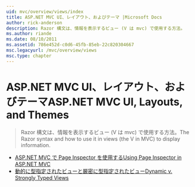 ```yaml
---
uid: mvc/overview/views/index
title: ASP.NET MVC UI、レイアウト、およびテーマ |Microsoft Docs
author: rick-anderson
description: Razor 構文は、情報を表示するビュー (V は mvc) で使用する方法。
ms.author: riande
ms.date: 08/10/2011
ms.assetid: 786e452d-c0d6-45fb-85eb-22c820304667
msc.legacyurl: /mvc/overview/views
msc.type: chapter
---
```

<a name="aspnet-mvc-ui-layouts-and-themes"></a><span data-ttu-id="9aae3-103">ASP.NET MVC UI、レイアウト、およびテーマ</span><span class="sxs-lookup"><span data-stu-id="9aae3-103">ASP.NET MVC UI, Layouts, and Themes</span></span>
====================
> <span data-ttu-id="9aae3-104">Razor 構文は、情報を表示するビュー (V は mvc) で使用する方法。</span><span class="sxs-lookup"><span data-stu-id="9aae3-104">The Razor syntax and how to use it in views (the V in MVC) to display information.</span></span>


- [<span data-ttu-id="9aae3-105">ASP.NET MVC で Page Inspector を使用する</span><span class="sxs-lookup"><span data-stu-id="9aae3-105">Using Page Inspector in ASP.NET MVC</span></span>](using-page-inspector-in-aspnet-mvc.md)
- [<span data-ttu-id="9aae3-106">動的に型指定されたビューと厳密に型指定されたビュー</span><span class="sxs-lookup"><span data-stu-id="9aae3-106">Dynamic v. Strongly Typed Views</span></span>](dynamic-v-strongly-typed-views.md)
